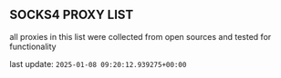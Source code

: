 ## SOCKS4 PROXY LIST

all proxies in this list were collected from open sources and tested for functionality

last update: `2025-01-08 09:20:12.939275+00:00`